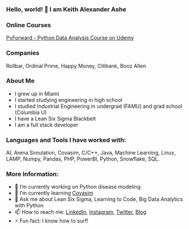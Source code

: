 ### Hello, world! 👋 I am Keith Alexander Ashe

<!--
**kaa2102/kaa2102** is a ✨ _special_ ✨ repository because its `README.md` (this file) appears on your GitHub profile.-->

### Online Courses
<a href="https://udemy.com/course/pyforward">PyForward - Python Data Analysis Course on Udemy</a>

### Companies
Rollbar, Ordinal Prime, Happy Money, Citibank, Booz Allen

### About Me
* I grew up in Miami
* I started studying engineering in high school
* I studied Industrial Engineering in undergrad (FAMU) and grad school (Columbia U)
* I have a Lean Six Sigma Blackbelt
* I am a full stack developer

### Languages and Tools I have worked with:
AI, Arena Simulation, Covasim, C/C++, Java, Machine Learning, Linux, LAMP, Numpy, Pandas, PHP, PowerBI, Python, Snowflake, SQL.

### More Information:
- 🔭 I’m currently working on Python disease modeling
- 🌱 I’m currently learning <a href="https://covasim.org">Covasim</a>
- 💬 Ask me about Lean Six Sigma, Learning to Code, Big Data Analytics with Python
- 📫 How to reach me: <a href="https://www.linkedin.com/in/keithashe">LinkedIn</a>, <a href="https://www.instagram.com/lifeofkaashe">Instagram</a>, <a href="https://www.twitter.com/lifeofkaashe">Twitter</a>, <a href="https://keithashe.medium.com/">Blog</a>
- ⚡ Fun fact: I know how to surf!
